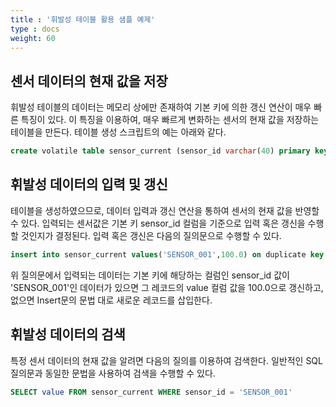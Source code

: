 ```yaml
---
title : '휘발성 테이블 활용 샘플 예제'
type : docs
weight: 60
---
```


## 센서 데이터의 현재 값을 저장

휘발성 테이블의 데이터는 메모리 상에만 존재하여 기본 키에 의한 갱신 연산이 매우 빠른 특징이 있다. 이 특징을 이용하여, 매우 빠르게 변화하는 센서의 현재 값을 저장하는 테이블을 만든다. 테이블 생성 스크립트의 예는 아래와 같다.

```sql
create volatile table sensor_current (sensor_id varchar(40) primary key, value double);
```

## 휘발성 데이터의 입력 및 갱신

테이블을 생성하였으므로, 데이터 입력과 갱신 연산을 통하여 센서의 현재 값을 반영할 수 있다. 입력되는 센서값은 기본 키 sensor_id 컬럼을 기준으로 입력 혹은 갱신을 수행할 것인지가 결정된다. 입력 혹은 갱신은 다음의 질의문으로 수행할 수 있다.

```sql
insert into sensor_current values('SENSOR_001',100.0) on duplicate key update set value=100.0;
```

위 질의문에서 입력되는 데이터는 기본 키에 해당하는 컬럼인 sensor_id 값이 'SENSOR_001'인 데이터가 있으면 그 레코드의 value 컬럼 값을 100.0으로 갱신하고, 없으면 Insert문의 문법 대로 새로운 레코드를 삽입한다.

## 휘발성 데이터의 검색

특정 센서 데이터의 현재 값을 알려면 다음의 질의를 이용하여 검색한다. 일반적인 SQL질의문과 동일한 문법을 사용하여 검색을 수행할 수 있다.

```sql
SELECT value FROM sensor_current WHERE sensor_id = 'SENSOR_001'
```
